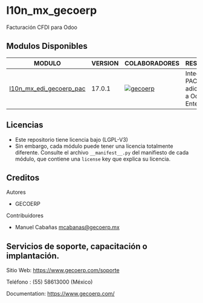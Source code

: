 # l10n_mx_gecoerp
Facturación CFDI para Odoo

[//]: # (addons)

## Modulos Disponibles
| MODULO | VERSION | COLABORADORES | RESUMEN | LICENCIA |
| ------ | ------ | ------ | ------ | ------ |
| [l10n_mx_edi_gecoerp_pac](l10n_mx_edi_gecoerp_pac/) | 17.0.1 | [![gecoerp](https://github.com/gecoerp.png?size=30px)](https://github.com/gecoerp) | Integra un PAC adicional a Odoo Enterprice | [OPL-1](https://www.gnu.org/licenses/license-list.html#OpenContentL) |

[//]: # (end addons)


## Licencias
* Este repositorio tiene licencia bajo (LGPL-V3)
* Sin embargo, cada módulo puede tener una licencia totalmente diferente. Consulte el archivo `__manifest__.py` del manifiesto de cada módulo, que contiene una `license` key que explica su licencia.

## Creditos

Autores

* GECOERP

Contribuidores

* Manuel Cabañas <mcabanas@gecoerp.mx>

## Servicios de soporte, capacitación o implantación.
Sitio Web: https://www.gecoerp.com/soporte

Teléfono : (55) 58613000 (México)

Documentation: https://www.gecoerp.com/
